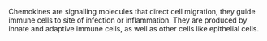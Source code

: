 Chemokines are signalling molecules that direct cell migration, they guide immune cells to site of infection or inflammation.
They are produced by innate and adaptive immune cells, as well as other cells like epithelial cells.